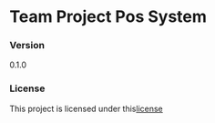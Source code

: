 # Team Project Pos System

### Version
0.1.0

### License
This project is licensed under this[license](LICENSE.txt)